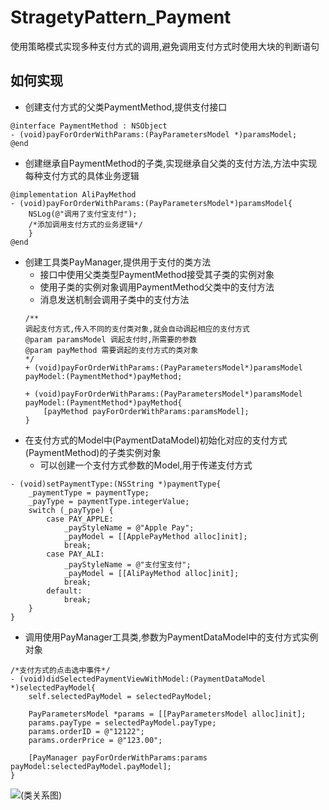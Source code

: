 # StragetyPattern_Payment
使用策略模式实现多种支付方式的调用,避免调用支付方式时使用大块的判断语句
## 如何实现
* 创建支付方式的父类PaymentMethod,提供支付接口
```objc
@interface PaymentMethod : NSObject
- (void)payForOrderWithParams:(PayParametersModel *)paramsModel;
@end
```
* 创建继承自PaymentMethod的子类,实现继承自父类的支付方法,方法中实现每种支付方式的具体业务逻辑
```objc
@implementation AliPayMethod
- (void)payForOrderWithParams:(PayParametersModel*)paramsModel{
    NSLog(@"调用了支付宝支付");
    /*添加调用支付方式的业务逻辑*/
    }
@end
```

* 创建工具类PayManager,提供用于支付的类方法
   * 接口中使用父类类型PaymentMethod接受其子类的实例对象
   * 使用子类的实例对象调用PaymentMethod父类中的支付方法
   * 消息发送机制会调用子类中的支付方法
   ```objc
   /**
   调起支付方式,传入不同的支付类对象,就会自动调起相应的支付方式
   @param paramsModel 调起支付时,所需要的参数
   @param payMethod 需要调起的支付方式的类对象
   */
   + (void)payForOrderWithParams:(PayParametersModel*)paramsModel payModel:(PaymentMethod*)payMethod;
   
   + (void)payForOrderWithParams:(PayParametersModel*)paramsModel payModel:(PaymentMethod*)payMethod{
       [payMethod payForOrderWithParams:paramsModel];
   }
   ```
* 在支付方式的Model中(PaymentDataModel)初始化对应的支付方式(PaymentMethod)的子类实例对象
   * 可以创建一个支付方式参数的Model,用于传递支付方式
```objc
- (void)setPaymentType:(NSString *)paymentType{
    _paymentType = paymentType;
    _payType = paymentType.integerValue;
    switch (_payType) {
        case PAY_APPLE:
            _payStyleName = @"Apple Pay";
            _payModel = [[ApplePayMethod alloc]init];
            break;
        case PAY_ALI:
            _payStyleName = @"支付宝支付";
            _payModel = [[AliPayMethod alloc]init];
            break;
        default:
            break;
    }
}

```

* 调用使用PayManager工具类,参数为PaymentDataModel中的支付方式实例对象

```objc
/*支付方式的点击选中事件*/
- (void)didSelectedPaymentViewWithModel:(PaymentDataModel *)selectedPayModel{
    self.selectedPayModel = selectedPayModel;

    PayParametersModel *params = [[PayParametersModel alloc]init];
    params.payType = selectedPayModel.payType;
    params.orderID = @"12122";
    params.orderPrice = @"123.00";

    [PayManager payForOrderWithParams:params payModel:selectedPayModel.payModel];
}
```


![(类关系图)](https://wx1.sinaimg.cn/mw690/6db36f29ly1fo8ru4x6suj20s70i30us.jpg)
